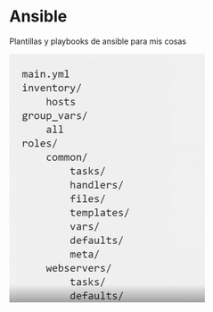 # Ansible
Plantillas y playbooks de ansible para mis cosas
<br>

![Image text](https://github.com/aelogonpin/Ansible/blob/main/Orden%20ansible.PNG)
